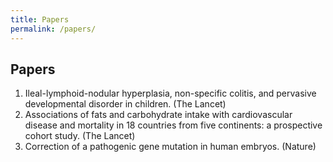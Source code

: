 ```yaml
---
title: Papers
permalink: /papers/
---
```

## Papers
1. Ileal-lymphoid-nodular hyperplasia, non-specific colitis, and pervasive developmental disorder in children. (The Lancet)
2. Associations of fats and carbohydrate intake with cardiovascular disease and mortality in 18 countries from five continents: a prospective cohort study. (The Lancet)
3. Correction of a pathogenic gene mutation in human embryos. (Nature)
